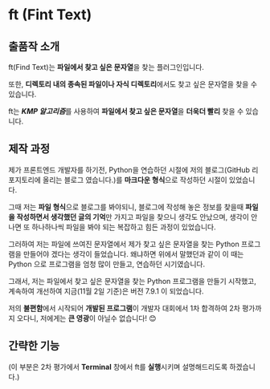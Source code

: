 # ft (Fint Text)

## 출품작 소개
ft(Find Text)는 **파일에서 찾고 싶은 문자열**을 찾는 플러그인입니다.

또한, **디렉토리 내의 종속된 파일이나 자식 디렉토리**에서도 찾고 싶은 문자열을 찾을 수 있습니다.

ft는 ***KMP 알고리즘***를 사용하여 **파일에서 찾고 싶은 문자열**을 **더욱더 빨리** 찾을 수 있습니다.

## 제작 과정
제가 프론트엔드 개발자를 하기전, Python을 연습하던 시절에 저의 블로그(GitHub 리포지토리에 올리는 블로그 였습니다.)를 **마크다운 형식**으로 작성하던 시절이 있었습니다.

그때 저는 **파일 형식**으로 블로그를 봐야되니, 블로그에 작성해 놓은 정보를 찾을때 **파일을 작성하면서 생각했던 글의 기억**만 가지고 파일을 찾으니 생각도 안났으며, 생각이 안나면 또 하나하나씩 파일을 봐야 되는 복잡하고 힘든 과정이 있었습니다.

그러하여 저는 파일에 쓰여진 문자열에서 제가 찾고 싶은 문자열을 찾는 Python 프로그램을 만들어야 겠다는 생각이 들었습니다. 왜냐하면 위에서 말했던과 같이 이 때는 Python 으로 프로그램을 엄청 많이 만들고, 연습하던 시기였습니다.

그래서, 저는 파일에서 찾고 싶은 문자열을 찾는 Python 프로그램을 만들기 시작했고, 계속하여 개선하여 지금(11월 2일 기준)은 버전 7.9.1 이 되었습니다.

저의 **불편함**에서 시작되어 **개발된 프로그램**이 개발자 대회에서 1차 합격하여 2차 평가까지 오다니, 저에게는 **큰 영광**이 아닐수 없습니다! 😊

## 간략한 기능
(이 부분은 2차 평가에서 **Terminal** 창에서 ft를 **실행**시키며 설명해드리도록 하겠습니다.)